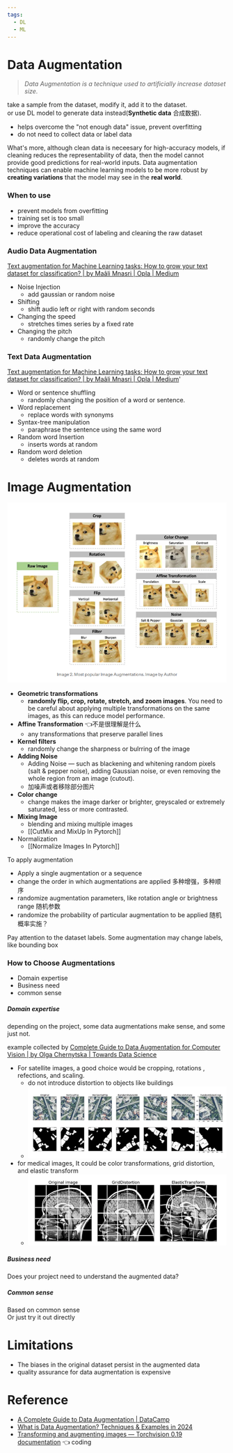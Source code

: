 ```yaml
---
tags:
  - DL
  - ML
---
```


# Data Augmentation

> _Data Augmentation is a technique used to artificially increase dataset size._

take a sample from the dataset, modify it, add it to the dataset.   
or use DL model to generate data instead(**Synthetic data**  合成数据).   

- helps overcome the "not enough data" issue, prevent overfitting
- do not need to collect data or label data

What's more, although clean data is neceesary for high-accuracy models, if cleaning reduces the representability of data, then the model cannot provide good predictions for real-world inputs. Data augmentation techniques can enable machine learning models to be more robust by **creating variations** that the model may see in the **real world**.    

### When to use


- prevent models from overfitting
- training set is too small
- improve the accuracy
- reduce operational cost of labeling and cleaning the raw dataset

### Audio Data Augmentation
[Text augmentation for Machine Learning tasks: How to grow your text dataset for classification? | by Maâli Mnasri | Opla | Medium](https://medium.com/opla/text-augmentation-for-machine-learning-tasks-how-to-grow-your-text-dataset-for-classification-38a9a207f88d)

- Noise Injection
	- add gaussian or random noise
- Shifting
	- shift audio left or right with random seconds
- Changing the speed
	- stretches times series by a fixed rate
- Changing the pitch
	- randomly change the pitch

### Text Data Augmentation
[Text augmentation for Machine Learning tasks: How to grow your text dataset for classification? | by Maâli Mnasri | Opla | Medium](https://medium.com/opla/text-augmentation-for-machine-learning-tasks-how-to-grow-your-text-dataset-for-classification-38a9a207f88d)'

- Word or sentence shuffling
	- randomly changing the position of a word or sentence.
- Word replacement
	- replace words with synonyms
- Syntax-tree manipulation
	- paraphrase the sentence using the same word
- Random word Insertion
	- inserts words at random
- Random word deletion
	- deletes words at random


# Image Augmentation

![Pasted image 20240915115950](https://raw.githubusercontent.com/Emisaber/pic_obsidian/main/Pasted%20image%2020240915115950.png)

- **Geometric transformations**
	- **randomly flip, crop, rotate, stretch, and zoom images**. You need to be careful about applying multiple transformations on the same images, as this can reduce model performance. 
- **Affine Transformation**  👈不是很理解是什么
	- any transformations that preserve parallel lines
- **Kernel filters**
	- randomly change the sharpness or bulrring of the image
- **Adding Noise**
	- Adding Noise — such as blackening and whitening random pixels (salt & pepper noise), adding Gaussian noise, or even removing the whole region from an image (cutout).
	- 加噪声或者移除部分图片
- **Color change**
	- change makes the image darker or brighter, greyscaled or extremely saturated, less or more contrasted.
- **Mixing Image** 
	- blending and mixing multiple images
	- [[CutMix and MixUp In Pytorch]]
- Normalization
	- [[Normalize Images In Pytorch]]

To apply augmentation  
- Apply a single augmentation or a sequence  
- change the order in which augmentations are applied  多种增强，多种顺序
- randomize augmentation parameters, like rotation angle or brightness range  随机参数
- randomize the probability of particular augmentation to be applied  随机概率实施？

Pay attention to the dataset labels. Some augmentation may change labels, like bounding box   

### How to Choose Augmentations

- Domain expertise
- Business need
- common sense

##### Domain expertise
depending on the project, some data augmentations make sense, and some just not.  

example collected by [Complete Guide to Data Augmentation for Computer Vision | by Olga Chernytska | Towards Data Science](https://towardsdatascience.com/complete-guide-to-data-augmentation-for-computer-vision-1abe4063ad07)  

- For satellite images, a good choice would be cropping, rotations , refections, and scaling.
	- do not introduce distortion to objects like buildings
	- ![Pasted image 20240915150509](https://raw.githubusercontent.com/Emisaber/pic_obsidian/main/Pasted%20image%2020240915150509.png)
- for medical images, It could be color transformations, grid distortion, and elastic transform
	- ![Pasted image 20240915150625](https://raw.githubusercontent.com/Emisaber/pic_obsidian/main/Pasted%20image%2020240915150625.png)

##### Business need
Does your project need to understand the augmented data?     

##### Common sense

Based on common sense  
Or just try it out directly   


# Limitations

- The biases in the original dataset persist in the augmented data
- quality assurance for data augmentation is expensive

# Reference
- [A Complete Guide to Data Augmentation | DataCamp](https://www.datacamp.com/tutorial/complete-guide-data-augmentation)
- [What is Data Augmentation? Techniques & Examples in 2024](https://research.aimultiple.com/data-augmentation/)
- [Transforming and augmenting images — Torchvision 0.19 documentation](https://pytorch.org/vision/stable/transforms.html) 👈 coding

